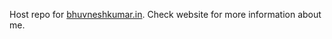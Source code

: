 Host repo for [bhuvneshkumar.in](http://bhuvneshkumar.in). Check website for more information about me.
